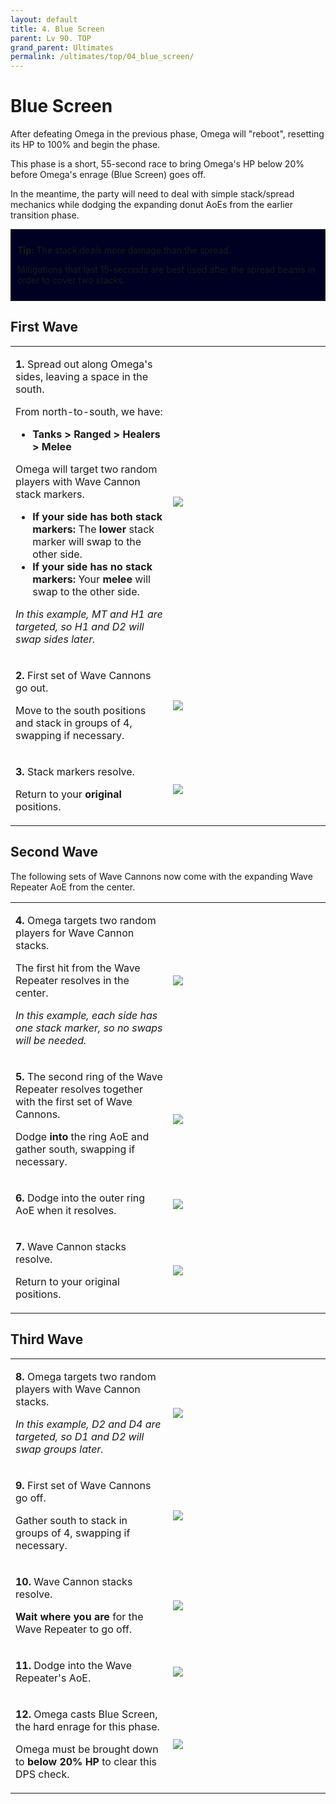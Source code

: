 ```yaml
---
layout: default
title: 4. Blue Screen
parent: Lv 90. TOP
grand_parent: Ultimates
permalink: /ultimates/top/04_blue_screen/
---
```


# Blue Screen

After defeating Omega in the previous phase, Omega will "reboot", resetting its HP to 100% and begin the phase.

This phase is a short, 55-second race to bring Omega's HP below 20% before Omega's enrage (Blue Screen) goes off.

In the meantime, the party will need to deal with simple stack/spread mechanics while dodging the expanding donut AoEs from the earlier transition phase.

<div style="background-color: #002 ; padding: 10px; border: 1px solid;">
<p><b>Tip:</b> The stack deals more damage than the spread.</p><p>Mitigations that last 15-seconds are best used after the spread beams in order to cover two stacks.</p></div>

## First Wave

<table>
  <tr>
    <td width="50%"><p><b>1.</b> Spread out along Omega's sides, leaving a space in the south.</p><p>From north-to-south, we have:</p><ul><li><b>Tanks > Ranged > Healers > Melee</b></li></ul><p>Omega will target two random players with Wave Cannon stack markers.</p><ul><li><b>If your side has both stack markers:</b> The <b>lower</b> stack marker will swap to the other side.</li><li><b>If your side has no stack markers:</b> Your <b>melee</b> will swap to the other side.</li></ul><p><em>In this example, MT and H1 are targeted, so H1 and D2 will swap sides later.</em></p></td>
    <td><img src="../images/04_blue_screen/blue_screen_1_1.jpg"></td>
  </tr>
  <tr>
    <td><p><b>2.</b> First set of Wave Cannons go out.</p><p>Move to the south positions and stack in groups of 4, swapping if necessary.</p></td>
    <td><img src="../images/04_blue_screen/blue_screen_1_2.jpg"></td>
  </tr>
  <tr>
    <td><p><b>3.</b> Stack markers resolve.</p><p>Return to your <b>original</b> positions.</p></td>
    <td><img src="../images/04_blue_screen/blue_screen_1_3.jpg"></td>
  </tr>
</table>

## Second Wave

The following sets of Wave Cannons now come with the expanding Wave Repeater AoE from the center.

<table>
  <tr>
    <td width="50%"><p><b>4.</b> Omega targets two random players for Wave Cannon stacks.</p><p>The first hit from the Wave Repeater resolves in the center.</p><p><em>In this example, each side has one stack marker, so no swaps will be needed.</em></p></td>
    <td><img src="../images/04_blue_screen/blue_screen_2_1.jpg"></td>
  </tr>
  <tr>
    <td><p><b>5.</b> The second ring of the Wave Repeater resolves together with the first set of Wave Cannons.</p><p>Dodge <b>into</b> the ring AoE and gather south, swapping if necessary.</p></td>
    <td><img src="../images/04_blue_screen/blue_screen_2_2.jpg"></td>
  </tr>
  <tr>
    <td><p><b>6.</b> Dodge into the outer ring AoE when it resolves.</p></td>
    <td><img src="../images/04_blue_screen/blue_screen_2_3.jpg"></td>
  </tr>
  <tr>
    <td><p><b>7.</b> Wave Cannon stacks resolve.</p><p>Return to your original positions.</p></td>
    <td><img src="../images/04_blue_screen/blue_screen_2_4.jpg"></td>
  </tr>
</table>

## Third Wave

<table>
  <tr>
    <td width="50%"><p><b>8.</b> Omega targets two random players with Wave Cannon stacks.</p><p><em>In this example, D2 and D4 are targeted, so D1 and D2 will swap groups later.</em></p></td>
    <td><img src="../images/04_blue_screen/blue_screen_3_1.jpg"></td>
  </tr>
  <tr>
    <td><p><b>9.</b> First set of Wave Cannons go off.</p><p>Gather south to stack in groups of 4, swapping if necessary.</p></td>
    <td><img src="../images/04_blue_screen/blue_screen_3_2.jpg"></td>
  </tr>
  <tr>
    <td><p><b>10.</b> Wave Cannon stacks resolve.</p><p><b>Wait where you are</b> for the Wave Repeater to go off.</p></td>
    <td><img src="../images/04_blue_screen/blue_screen_3_3.jpg"></td>
  </tr>
  <tr>
    <td><p><b>11.</b> Dodge into the Wave Repeater's AoE.</p></td>
    <td><img src="../images/04_blue_screen/blue_screen_3_4.jpg"></td>
  </tr>
  <tr>
    <td><p><b>12.</b> Omega casts Blue Screen, the hard enrage for this phase.</p><p>Omega must be brought down to <b>below 20% HP</b> to clear this DPS check.</p></td>
    <td><img src="../images/04_blue_screen/blue_screen_3_5.jpg"></td>
  </tr>
</table>
